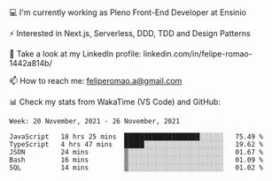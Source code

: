 💻 I'm currently working as Pleno Front-End Developer at Ensinio

⚡ Interested in Next.js, Serverless, DDD, TDD and Design Patterns

👥 Take a look at my LinkedIn profile: linkedin.com/in/felipe-romao-1442a814b/

📫 How to reach me: feliperomao.a@gmail.com

📊 Check my stats from WakaTime (VS Code) and GitHub:

<!--START_SECTION:waka-->
```text
Week: 20 November, 2021 - 26 November, 2021

JavaScript   18 hrs 25 mins  ███████████████████░░░░░░   75.49 % 
TypeScript   4 hrs 47 mins   █████░░░░░░░░░░░░░░░░░░░░   19.62 % 
JSON         24 mins         ▒░░░░░░░░░░░░░░░░░░░░░░░░   01.67 % 
Bash         16 mins         ▒░░░░░░░░░░░░░░░░░░░░░░░░   01.09 % 
SQL          14 mins         ▒░░░░░░░░░░░░░░░░░░░░░░░░   01.02 % 
```
<!--END_SECTION:waka-->
